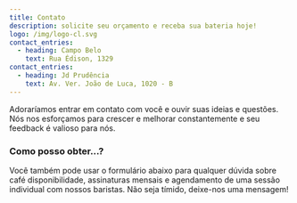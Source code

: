 ```yaml
---
title: Contato
description: solicite seu orçamento e receba sua bateria hoje!
logo: /img/logo-cl.svg
contact_entries:
  - heading: Campo Belo
    text: Rua Édison, 1329
contact_entries:
  - heading: Jd Prudência
    text: Av. Ver. João de Luca, 1020 - B
---
```

Adoraríamos entrar em contato com você e ouvir suas ideias e
questões. Nós nos esforçamos para crescer e melhorar constantemente e seu feedback
é valioso para nós.

<h3 class="f4 b lh-title mb2">Como posso obter…?</h3>

Você também pode usar o formulário abaixo para qualquer dúvida sobre café
disponibilidade, assinaturas mensais e agendamento de uma sessão individual
com nossos baristas. Não seja tímido, deixe-nos uma mensagem!